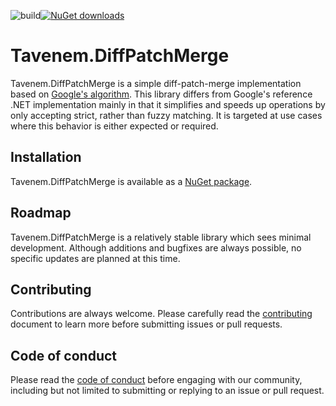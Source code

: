 ![build](https://img.shields.io/github/workflow/status/Tavenem/DiffPatchMerge/publish/main)[![NuGet downloads](https://img.shields.io/nuget/dt/Tavenem.DiffPatchMerge)](https://www.nuget.org/packages/Tavenem.DiffPatchMerge/)

Tavenem.DiffPatchMerge
==

Tavenem.DiffPatchMerge is a simple diff-patch-merge implementation based on [Google's algorithm](https://github.com/google/diff-match-patch). This library differs from Google's reference .NET implementation mainly in that it simplifies and speeds up operations by only accepting strict, rather than fuzzy matching. It is targeted at use cases where this behavior is either expected or required.

## Installation

Tavenem.DiffPatchMerge is available as a [NuGet package](https://www.nuget.org/packages/Tavenem.DiffPatchMerge/).

## Roadmap

Tavenem.DiffPatchMerge is a relatively stable library which sees minimal development. Although additions and bugfixes are always possible, no specific updates are planned at this time.

## Contributing

Contributions are always welcome. Please carefully read the [contributing](docs/CONTRIBUTING.md) document to learn more before submitting issues or pull requests.

## Code of conduct

Please read the [code of conduct](docs/CODE_OF_CONDUCT.md) before engaging with our community, including but not limited to submitting or replying to an issue or pull request.